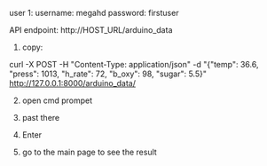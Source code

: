 user 1:
username: megahd
password: firstuser

API endpoint: http://HOST_URL/arduino_data
<!-- e.g usage on local host: http://127.0.0.1:8000/arduino_data/ -->
1. copy:

curl -X POST -H "Content-Type: application/json" -d "{\"temp\": 36.6, \"press\": 1013, \"h_rate\": 72, \"b_oxy\": 98, \"sugar\": 5.5}" http://127.0.0.1:8000/arduino_data/

2. open cmd prompet

3. past there
4. Enter
5. go to the main page to see the result
